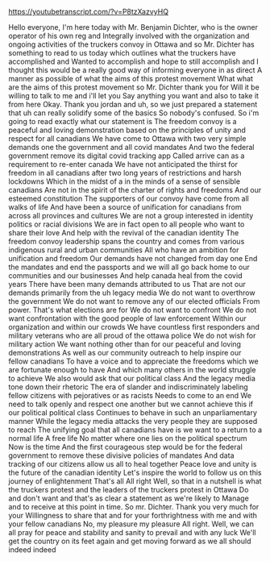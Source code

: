 https://youtubetranscript.com/?v=P8tzXazvyHQ

 Hello everyone, I'm here today with Mr. Benjamin Dichter, who is the owner operator of his own reg and Integrally involved with the organization and ongoing activities of the truckers convoy in Ottawa and so Mr. Dichter has something to read to us today which outlines what the truckers have accomplished and Wanted to accomplish and hope to still accomplish and I thought this would be a really good way of informing everyone in as direct A manner as possible of what the aims of this protest movement What what are the aims of this protest movement so Mr. Dichter thank you for Will it be willing to talk to me and i'll let you Say anything you want and also to take it from here Okay. Thank you jordan and uh, so we just prepared a statement that uh can really solidify some of the basics So nobody's confused. So i'm going to read exactly what our statement is The freedom convoy is a peaceful and loving demonstration based on the principles of unity and respect for all canadians We have come to Ottawa with two very simple demands one the government and all covid mandates And two the federal government remove its digital covid tracking app Called arrive can as a requirement to re-enter canada We have not anticipated the thirst for freedom in all canadians after two long years of restrictions and harsh lockdowns Which in the midst of a in the minds of a sense of sensible canadians Are not in the spirit of the charter of rights and freedoms And our esteemed constitution The supporters of our convoy have come from all walks of life And have been a source of unification for canadians from across all provinces and cultures We are not a group interested in identity politics or racial divisions We are in fact open to all people who want to share their love And help with the revival of the canadian identity The freedom convoy leadership spans the country and comes from various indigenous rural and urban communities All who have an ambition for unification and freedom Our demands have not changed from day one End the mandates and end the passports and we will all go back home to our communities and our businesses And help canada heal from the covid years There have been many demands attributed to us That are not our demands primarily from the uh legacy media We do not want to overthrow the government We do not want to remove any of our elected officials From power. That's what elections are for We do not want to confront We do not want confrontation with the good people of law enforcement Within our organization and within our crowds We have countless first responders and military veterans who are all proud of the ottawa police We do not wish for military action We want nothing other than for our peaceful and loving demonstrations As well as our community outreach to help inspire our fellow canadians To have a voice and to appreciate the freedoms which we are fortunate enough to have And which many others in the world struggle to achieve We also would ask that our political class And the legacy media tone down their rhetoric The era of slander and indiscriminately labeling fellow citizens with pejoratives or as racists Needs to come to an end We need to talk openly and respect one another but we cannot achieve this if our political political class Continues to behave in such an unparliamentary manner While the legacy media attacks the very people they are supposed to reach The unifying goal that all canadians have is we want to a return to a normal life A free life No matter where one lies on the political spectrum Now is the time And the first courageous step would be for the federal government to remove these divisive policies of mandates And data tracking of our citizens allow us all to heal together Peace love and unity is the future of the canadian identity Let's inspire the world to follow us on this journey of enlightenment That's all All right Well, so that in a nutshell is what the truckers protest and the leaders of the truckers protest in Ottawa Do and don't want and that's as clear a statement as we're likely to Manage and to receive at this point in time. So mr. Dichter. Thank you very much for your Willingness to share that and for your forthrightness with me and with your fellow canadians No, my pleasure my pleasure All right. Well, we can all pray for peace and stability and sanity to prevail and with any luck We'll get the country on its feet again and get moving forward as we all should indeed indeed